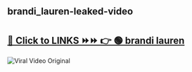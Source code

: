 
 ## brandi_lauren-leaked-video 

# <h2><a href="https://clipsfans.com/brandi_lauren&ref=git">🔗 Click to LINKS ⏩⏩ 👉 🟢 brandi lauren </a></h2>

<a href="https://clipsfans.com/brandi_lauren&ref=git" rel="nofollow" data-target="animated-image.originalLink"><img src="https://i.ibb.co.com/xMMVF88/686577567.gif" alt="Viral Video Original" style="max-width: 100%; display: inline-block;" data-target="animated-image.originalImage"></a>
